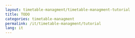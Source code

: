 ```yaml
---
layout: timetable-managment/timetable-managment-tutorial
title: TODO
categories: timetable-managment
permalink: /it/timetable-managment/tutorial
lang: it
---
```


